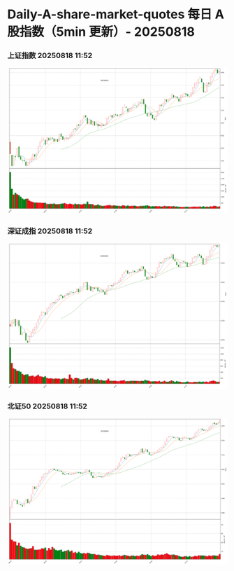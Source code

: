 
# Daily-A-share-market-quotes 每日 A 股指数（5min 更新）- 20250818

### 上证指数 20250818 11:52
![](./fig/2025/8/20250818-sh000001.png)

### 深证成指 20250818 11:52
![](./fig/2025/8/20250818-sz399001.png)

### 北证50 20250818 11:52
![](./fig/2025/8/20250818-bj899050.png)
